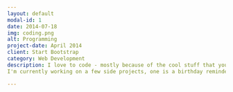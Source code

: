 ```yaml
---
layout: default
modal-id: 1
date: 2014-07-18
img: coding.png
alt: Programming
project-date: April 2014
client: Start Bootstrap
category: Web Development
description: I love to code - mostly because of the cool stuff that you can do, and the ability to take ideas you have in your head and make them into something real, all with just a laptop and an internet connection! I do most of my coding in C and C++ as a part of my classes, but during my internship this summer, I got a fair bit of exposure to Python as well as front end web development and AWS. <br>
I'm currently working on a few side projects, one is a birthday reminder node.js application sends me texts of my contact's birthdays. The other is a personal to-do list inspired by Jira and the agile methodolody! They are not very well documented, but both are on my <a href="https://github.com/sameerbarretto/">GitHub!</a>

---
```

